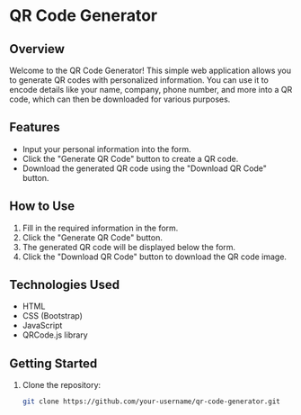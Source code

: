 # QR Code Generator

## Overview

Welcome to the QR Code Generator! This simple web application allows you to generate QR codes with personalized information. You can use it to encode details like your name, company, phone number, and more into a QR code, which can then be downloaded for various purposes.

## Features

- Input your personal information into the form.
- Click the "Generate QR Code" button to create a QR code.
- Download the generated QR code using the "Download QR Code" button.

## How to Use

1. Fill in the required information in the form.
2. Click the "Generate QR Code" button.
3. The generated QR code will be displayed below the form.
4. Click the "Download QR Code" button to download the QR code image.

## Technologies Used

- HTML
- CSS (Bootstrap)
- JavaScript
- QRCode.js library

## Getting Started

1. Clone the repository:

   ```bash
   git clone https://github.com/your-username/qr-code-generator.git

